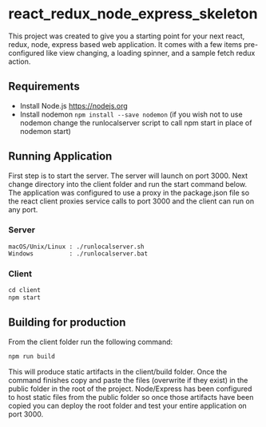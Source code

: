 # react_redux_node_express_skeleton

This project was created to give you a starting point for your next react, redux, node, express based web application. It comes with a few items pre-configured like view changing, a loading spinner, and a sample fetch redux action. 

## Requirements
* Install Node.js https://nodejs.org
* Install nodemon ```npm install --save nodemon``` (if you wish not to use nodemon change the runlocalserver script to call npm start in place of nodemon start)

## Running Application
First step is to start the server. The server will launch on port 3000. Next change directory into the client folder and run the start command below. The application was configured to use a proxy in the package.json file so the react client proxies service calls to port 3000 and the client can run on any port. 

### Server
```
macOS/Unix/Linux : ./runlocalserver.sh
Windows          : ./runlocalserver.bat
```

### Client
```javascript
cd client
npm start
```


## Building for production

From the client folder run the following command:
 ``` javascript
 npm run build
 ```
 This will produce static artifacts in the client/build folder. Once the command finishes copy and paste the files (overwrite if they exist) in the public folder in the root of the project. Node/Express has been configured to host static files from the public folder so once those artifacts have been copied you can deploy the root folder and test your entire application on port 3000. 
